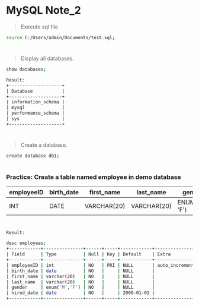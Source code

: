 # MySQL Note_2

> Execute sql file
```bash 
source C:/Users/admin/Documents/test.sql;
```
#











> Display all databases.
 
```bash 
show databases;
```
```bash
Result:
+--------------------+
| Database           |
+--------------------+
| information_schema |
| mysql              |
| performance_schema |
| sys                |
+--------------------+
```
#

> Create a database.
 
```bash 
create database db1;
```
#

### Practice: Create a table named employee in demo database
| employeeID  | birth_date | first_name | last_name | gender | hired_date |
| ----------  | ---------- | ---------- | --------- | ------ | ---------- |
| INT | DATE        | VARCHAR(20) | VARCHAR(20) | ENUM('M', 'F') | DATE |


#

```bash 
Result:

desc employees;
+------------+---------------+------+-----+------------+----------------+
| Field      | Type          | Null | Key | Default    | Extra          |
+------------+---------------+------+-----+------------+----------------+
| employeeID | int           | NO   | PRI | NULL       | auto_increment |
| birth_date | date          | NO   |     | NULL       |                |
| first_name | varchar(20)   | NO   |     | NULL       |                |
| last_name  | varchar(20)   | NO   |     | NULL       |                |
| gender     | enum('M','F') | NO   |     | NULL       |                |
| hired_date | date          | NO   |     | 2000-01-01 |                |
+------------+---------------+------+-----+------------+----------------+

```


```bash 


```



```bash 


```

